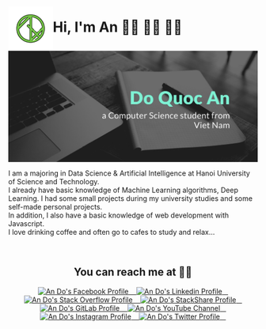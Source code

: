 
<p align="flex">
  <a href="https://github.com/andoDsAI">
    <img
    align="left"
    width="90" height="90"
    src="logo.png">
  </a>
  <h1 align="left">Hi, I'm An 👋🏾 👨‍💻 👨‍💻</h1>
</p>

<img align="center" src="wallpaper.jpg" alt="">

 I am a majoring in Data Science & Artificial Intelligence at Hanoi University of Science and Technology.<br/>
 I already have basic knowledge of Machine Learning algorithms, Deep Learning. I had some small projects during my university studies and some self-made personal projects.<br/>
 In addition, I also have a basic knowledge of web development with Javascript.<br/>
 I love drinking coffee and often go to cafes to study and relax...

<br/>

## <h2 align="center">You can reach me at 📱📱 </h2>

<p align="center">
  <a href="https://www.facebook.com/andoDsAI">
    <img
    src="https://www.vectorlogo.zone/logos/facebook/facebook-tile.svg"
    alt="An Do's Facebook Profile"
    height="30" width="30"
    />
    &nbsp;&nbsp
  </a>
  
  <a href="https://www.linkedin.com/in/andoDsAI/">
    <img
    src="https://www.vectorlogo.zone/logos/linkedin/linkedin-icon.svg"
    alt="An Do's Linkedin Profile"
    height="30" width="30"
    />
    &nbsp;&nbsp
  </a>

  <a href="https://stackoverflow.com/users/16326014/an-do?tab=profile">
    <img
    src="https://www.vectorlogo.zone/logos/stackoverflow/stackoverflow-icon.svg"
    alt="An Do's Stack Overflow Profile"
    height="30" width="30"
    />
    &nbsp;&nbsp
  </a>

  <a href="https://stackshare.io/andodsai">
    <img
    src="https://cdn.worldvectorlogo.com/logos/stackshare.svg"
    alt="An Do's StackShare Profile"
    height="30" width="30"
    />
    &nbsp;&nbsp
  </a>  

  <a href="https://gitlab.com/andoDsAI">
    <img
    src="https://www.vectorlogo.zone/logos/gitlab/gitlab-icon.svg"
    alt="An Do's GitLab Profile"
    height="30" width="30"
    />
    &nbsp;&nbsp
  </a>
  
  <a href="https://www.youtube.com/channel/UCDbpayB-EC8_XQ1q5D07C7w">
    <img
    src="https://www.vectorlogo.zone/logos/youtube/youtube-icon.svg"
    alt="An Do's YouTube Channel"
    height="30" width="30"
    />
    &nbsp;&nbsp
  </a>
  
  <a href="https://www.instagram.com/_sweettt._/">
    <img
    src="https://www.vectorlogo.zone/logos/instagram/instagram-icon.svg"
    alt="An Do's Instagram Profile"
    height="30" width="30"
    />
    &nbsp;&nbsp
  </a>

  <a href="https://twitter.com/_sweetttt_">
    <img
    src="https://www.vectorlogo.zone/logos/twitter/twitter-icon.svg"
    alt="An Do's Twitter Profile"
    height="30" width="30"
    />
    &nbsp;&nbsp
  </a>
</p>
